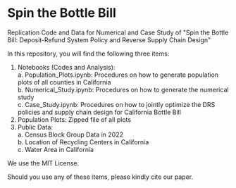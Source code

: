 # Spin the Bottle Bill
Replication Code and Data for Numerical and Case Study of "Spin the Bottle Bill: Deposit-Refund System Policy and Reverse Supply Chain Design"

In this repository, you will find the following three items:
1. Notebooks (Codes and Analysis):  
     a. Population_Plots.ipynb: Procedures on how to generate population plots of all counties in California  
     b. Numerical_Study.ipynb: Procedures on how to generate the numerical study  
     c. Case_Study.ipynb: Procedures on how to jointly optimize the DRS policies and supply chain design for California Bottle Bill  
3. Population Plots: Zipped file of all plots
4. Public Data:  
     a. Census Block Group Data in 2022  
     b. Location of Recycling Centers in California  
     c. Water Area in California  


We use the MIT License.

Should you use any of these items, please kindly cite our paper.
